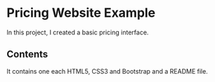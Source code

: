 # Pricing Website Example

In this project, I created a basic pricing interface. 

## Contents

It contains one each HTML5, CSS3 and Bootstrap and a README file. 